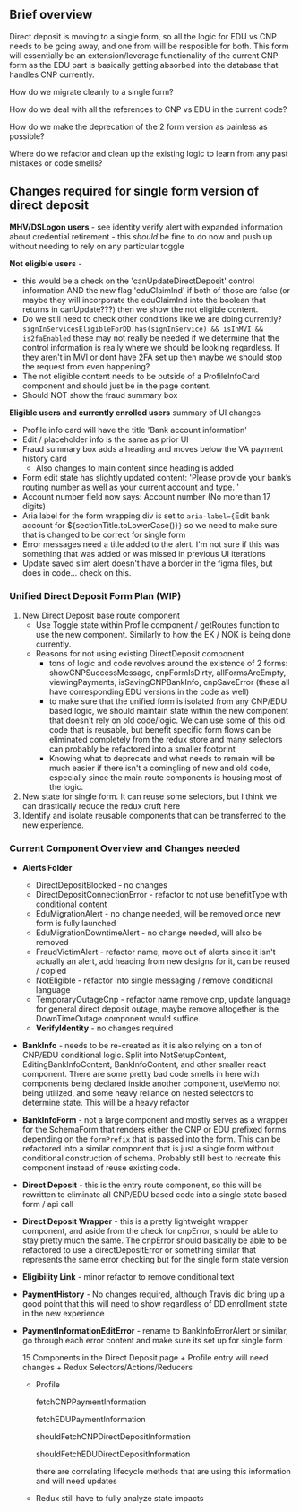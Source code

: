 ## Brief overview

Direct deposit is moving to a single form, so all the logic for EDU vs CNP needs to be going away, and one from will be resposible for both. This form will essentially be an extension/leverage functionality of the current CNP form as the EDU part is basically getting absorbed into the database that handles CNP currently.

How do we migrate cleanly to a single form?

How do we deal with all the references to CNP vs EDU in the current code?

How do we make the deprecation of the 2 form version as painless as possible?

Where do we refactor and clean up the existing logic to learn from any past mistakes or code smells?


## Changes required for single form version of direct deposit

**MHV/DSLogon users** - see identity verify alert with expanded information about credential retirement - this _should_ be fine to do now and push up without needing to rely on any particular toggle

**Not eligible users** - 
- this would be a check on the 'canUpdateDirectDeposit' control information AND the new flag 'eduClaimInd' if both of those are false (or maybe they will incorporate the eduClaimInd into the boolean that returns in canUpdate???) then we show the not eligible content. 
- Do we still need to check other conditions like we are doing currently? `signInServicesEligibleForDD.has(signInService) && isInMVI && is2faEnabled` these may not really be needed if we determine that the control information is really where we should be looking regardless. If they aren't in MVI or dont have 2FA set up then maybe we should stop the request from even happening?
- The not eligible content needs to be outside of a ProfileInfoCard component and should just be in the page content.
- Should NOT show the fraud summary box

**Eligible users and currently enrolled users** summary of UI changes
- Profile info card will have the title 'Bank account information'
- Edit / placeholder info is the same as prior UI
- Fraud summary box adds a heading and moves below the VA payment history card
	- Also changes to main content since heading is added
- Form edit state has slightly updated content: 'Please provide your bank’s routing number as well as your current account and type. '
- Account number field now says: Account number (No more than 17 digits)
- Aria label for the form wrapping div is set to `aria-label={`Edit bank account for ${sectionTitle.toLowerCase()}`}` so we need to make sure that is changed to be correct for single form
- Error messages need a title added to the alert. I'm not sure if this was something that was added or was missed in previous UI iterations
- Update saved slim alert doesn't have a border in the figma files, but does in code... check on this.



### Unified Direct Deposit Form Plan (WIP)

1. New Direct Deposit base route component
	- Use Toggle state within Profile component / getRoutes function to use the new component. Similarly to how the EK / NOK is being done currently.
	- Reasons for not using existing DirectDeposit component
		- tons of logic and code revolves around the existence of 2 forms: showCNPSuccessMessage, cnpFormIsDirty, allFormsAreEmpty, viewingPayments, isSavingCNPBankInfo, cnpSaveError (these all have corresponding EDU versions in the code as well)
		- to make sure that the unified form is isolated from any CNP/EDU based logic, we should maintain state within the new component that doesn't rely on old code/logic. We can use some of this old code that is reusable, but benefit specific form flows can be eliminated completely from the redux store and many selectors can probably be refactored into a smaller footprint
		- Knowing what to deprecate and what needs to remain will be much easier if there isn't a comingling of new and old code, especially since the main route components is housing most of the logic.
2. New state for single form. It can reuse some selectors, but I think we can drastically reduce the redux cruft here
3. Identify and isolate reusable components that can be transferred to the new experience.

### Current Component Overview and Changes needed
	
- **Alerts Folder**
  - DirectDepositBlocked - no changes
  - DirectDepositConnectionError - refactor to not use benefitType with conditional content
  - EduMigrationAlert - no change needed, will be removed once new form is fully launched
  - EduMigrationDowntimeAlert - no change needed, will also be removed
  - FraudVictimAlert - refactor name, move out of alerts since it isn't actually an alert, add heading from new designs for it, can be reused / copied
  - NotEligible - refactor into single messaging / remove conditional language
  - TemporaryOutageCnp - refactor name remove cnp, update language for general direct deposit outage, maybe remove altogether is the DownTimeOutage component would suffice.
  - **VerifyIdentity** - no changes required
  
- **BankInfo** - needs to be re-created as it is also relying on a ton of CNP/EDU conditional logic. Split into NotSetupContent, EditingBankInfoContent, BankInfoContent, and other smaller react component. There are some pretty bad code smells in here with components being declared inside another component, useMemo not being utilized, and some heavy reliance on nested selectors to determine state. This will be a heavy refactor

- **BankInfoForm** - not a large component and mostly serves as a wrapper for the SchemaForm that renders either the CNP or EDU prefixed forms depending on the `formPrefix` that is passed into the form. This can be refactored into a similar component that is just a single form without conditional construction of schema. Probably still best to recreate this component instead of reuse existing code.

- **Direct Deposit** - this is the entry route component, so this will be rewritten to eliminate all CNP/EDU based code into a single state based form / api call

- **Direct Deposit Wrapper** - this is a pretty lightweight wrapper component, and aside from the check for cnpError, should be able to stay pretty much the same. The cnpError should basically be able to be refactored to use a directDepositError or something similar that represents the same error checking but for the single form state version

- **Eligibility Link** - minor refactor to remove conditional text

- **PaymentHistory** - No changes required, although Travis did bring up a good point that this will need to show regardless of DD enrollment state in the new experience

- **PaymentInformationEditError** - rename to BankInfoErrorAlert or similar, go through each error content and make sure its set up for single form
  
  15 Components in the Direct Deposit page + Profile entry will need changes + Redux Selectors/Actions/Reducers
  
  - Profile

    fetchCNPPaymentInformation

    fetchEDUPaymentInformation

    shouldFetchCNPDirectDepositInformation

    shouldFetchEDUDirectDepositInformation

    there are correlating lifecycle methods that are using this information and will need updates

  - Redux
   still have to fully analyze state impacts
